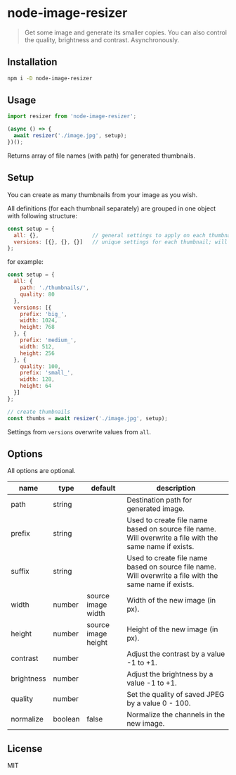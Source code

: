# node-image-resizer
> Get some image and generate its smaller copies. 
You can also control the quality, brightness and contrast. Asynchronously.


## Installation
```sh
npm i -D node-image-resizer
```

## Usage
```javascript
import resizer from 'node-image-resizer';

(async () => {
  await resizer('./image.jpg', setup);
})();
```
Returns array of file names (with path) for generated thumbnails.


## Setup
You can create as many thumbnails from your image as you wish. 

All definitions (for each thumbnail separately) are grouped in one object with following structure:

```javascript
const setup = { 
  all: {},                 // general settings to apply on each thumbnail
  versions: [{}, {}, {}]   // unique settings for each thumbnail; will overwrite general setting
};
```

for example:
```javascript
const setup = { 
  all: {
    path: './thumbnails/',
    quality: 80
  },
  versions: [{
    prefix: 'big_',
    width: 1024,
    height: 768
  }, {
    prefix: 'medium_',
    width: 512,
    height: 256
  }, {
    quality: 100,
    prefix: 'small_',
    width: 128,
    height: 64
  }]
};

// create thumbnails
const thumbs = await resizer('./image.jpg', setup);
```
Settings from `versions` overwrite values from `all`.


## Options
All options are optional.

name | type | default | description
---|---|---|---
path | string |  | Destination path for generated image.
prefix | string |  | Used to create file name based on source file name. Will overwrite a file with the same name if exists. 
suffix | string |  | Used to create file name based on source file name. Will overwrite a file with the same name if exists.
width | number | source image width | Width of the new image (in px).
height | number | source image height | Height of the new image (in px).
contrast | number |  | Adjust the contrast by a value -1 to +1.
brightness | number |  | Adjust the brightness by a value -1 to +1.
quality | number |  | Set the quality of saved JPEG by a value 0 - 100.
normalize | boolean | false | Normalize the channels in the new image.


## License

MIT